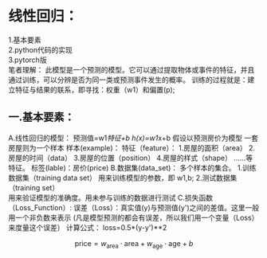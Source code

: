 # 线性回归：
  1.基本要素  
  2.python代码的实现  
  3.pytorch版  
  笔者理解：
  此模型是一个预测的模型。它可以通过提取物体或事件的特征，并且通过训练，可以分辨是否为同一类或预测事件发生的概率。
  训练的过程就是：建立特征与结果的联系，即寻找：权重（w1）和偏置(p);
  		
## 一.基本要素：
  A.线性回归的模型：
  	预测值=w1*特征+b
		h(x)=w1*x+b
	假设以预测房价为模型
	一套房屋则为一个样本
	样本(example)：
		特征（feature）：
			1.房屋的面积（area）
			2.房屋的时间（data）
			3.房屋的位置（position）
			4.房屋的样式（shape）
			......等特征。
		标签(lable)：房价(price)
  B.数据集(data_set)： 多个样本的集合。
  	1.训练数据集（training data set）
		 用来训练模型的参数，即 w1,b;
        2.测试数据集（training set）	
		 用来验证模型的准确度。用未参与训练的数据进行测试
  C.损失函数（Loss_Function）:
  	 误差（Loss）：真实值(y)与预测值(y')之间的差值。这里一般用一个非负数来表示
  	(凡是模型预测的都会有误差，所以我们用一个变量（Loss）来度量这个误差）
	计算公式：
	loss=0.5*(y-y')**2
	
$$
\mathrm{price} = w_{\mathrm{area}} \cdot \mathrm{area} + w_{\mathrm{age}} \cdot \mathrm{age} + b
$$
	
